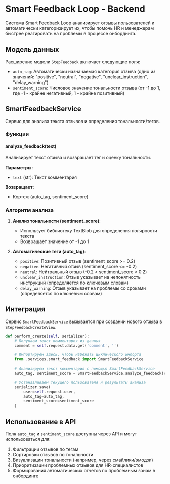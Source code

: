 # Smart Feedback Loop - Backend

Система Smart Feedback Loop анализирует отзывы пользователей и автоматически категоризирует их, чтобы помочь HR и менеджерам быстрее реагировать на проблемы в процессе онбординга.

## Модель данных

Расширение модели `StepFeedback` включает следующие поля:

- `auto_tag`: Автоматически назначаемая категория отзыва (одно из значений: "positive", "neutral", "negative", "unclear_instruction", "delay_warning")
- `sentiment_score`: Числовое значение тональности отзыва (от -1 до 1, где -1 - крайне негативный, 1 - крайне позитивный)

## SmartFeedbackService

Сервис для анализа текста отзывов и определения тональности/тегов.

### Функции

#### analyze_feedback(text)

Анализирует текст отзыва и возвращает тег и оценку тональности.

**Параметры:**

- `text` (str): Текст комментария

**Возвращает:**

- Кортеж (auto_tag, sentiment_score)

### Алгоритм анализа

1. **Анализ тональности (sentiment_score)**:

   - Использует библиотеку TextBlob для определения полярности текста
   - Возвращает значение от -1 до 1

2. **Автоматические теги (auto_tag)**:
   - `positive`: Позитивный отзыв (sentiment_score >= 0.2)
   - `negative`: Негативный отзыв (sentiment_score <= -0.2)
   - `neutral`: Нейтральный отзыв (-0.2 < sentiment_score < 0.2)
   - `unclear_instruction`: Отзыв указывает на непонятность инструкций (определяется по ключевым словам)
   - `delay_warning`: Отзыв указывает на проблемы со сроками (определяется по ключевым словам)

## Интеграция

Сервис `SmartFeedbackService` вызывается при создании нового отзыва в `StepFeedbackCreateView`.

```python
def perform_create(self, serializer):
    # Получаем текст комментария из данных
    comment = self.request.data.get('comment', '')

    # Импортируем здесь, чтобы избежать циклического импорта
    from .services.smart_feedback import SmartFeedbackService

    # Анализируем текст комментария с помощью SmartFeedbackService
    auto_tag, sentiment_score = SmartFeedbackService.analyze_feedback(comment)

    # Устанавливаем текущего пользователя и результаты анализа
    serializer.save(
        user=self.request.user,
        auto_tag=auto_tag,
        sentiment_score=sentiment_score
    )
```

## Использование в API

Поля `auto_tag` и `sentiment_score` доступны через API и могут использоваться для:

1. Фильтрации отзывов по тегам
2. Сортировки отзывов по тональности
3. Визуализации тональности (например, через смайлики/эмодзи)
4. Приоритизации проблемных отзывов для HR-специалистов
5. Формирования автоматических отчетов по проблемным зонам в онбординге
